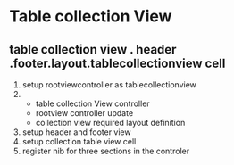 <h1>Table collection View </h1>
<h2>table collection view . header .footer.layout.tablecollectionview cell </h2>
<ol>
<li>setup rootviewcontroller as tablecollectionview</li>
<li>
<ul >
<li>table collection View controller </li>
<li>rootview controller update</li>
<li>collection view required layout definition </li>
</ul>
<li>setup header and footer view </li>
<li>setup collection table view cell </li>
<li>register nib for three sections in the controler</li>
</ol>
